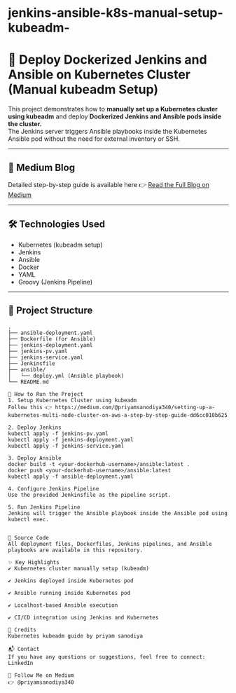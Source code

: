 # jenkins-ansible-k8s-manual-setup-kubeadm-
# 🚀 Deploy Dockerized Jenkins and Ansible on Kubernetes Cluster (Manual kubeadm Setup)

This project demonstrates how to **manually set up a Kubernetes cluster using kubeadm** and deploy **Dockerized Jenkins and Ansible pods inside the cluster.**  
The Jenkins server triggers Ansible playbooks inside the Kubernetes Ansible pod without the need for external inventory or SSH.

---

## 📖 Medium Blog  
Detailed step-by-step guide is available here 👉 [Read the Full Blog on Medium](https://medium.com/@priyamsanodiya340/deploy-dockerized-jenkins-and-ansible-on-kubernetes-cluster-manual-kubeadm-setup-fec7187e4a66)

---

## 🛠️ Technologies Used
- Kubernetes (kubeadm setup)
- Jenkins
- Ansible
- Docker
- YAML
- Groovy (Jenkins Pipeline)

---

## 📂 Project Structure

```text
.
├── ansible-deployment.yaml
├── Dockerfile (for Ansible)
├── jenkins-deployment.yaml
├── jenkins-pv.yaml
├── jenkins-service.yaml
├── Jenkinsfile
├── ansible/
│   └── deploy.yml (Ansible playbook)
└── README.md

🚀 How to Run the Project
1. Setup Kubernetes Cluster using kubeadm
Follow this 👉 https://medium.com/@priyamsanodiya340/setting-up-a-kubernetes-multi-node-cluster-on-aws-a-step-by-step-guide-dd6cc010b625

2. Deploy Jenkins
kubectl apply -f jenkins-pv.yaml
kubectl apply -f jenkins-deployment.yaml
kubectl apply -f jenkins-service.yaml

3. Deploy Ansible
docker build -t <your-dockerhub-username>/ansible:latest .
docker push <your-dockerhub-username>/ansible:latest
kubectl apply -f ansible-deployment.yaml

4. Configure Jenkins Pipeline
Use the provided Jenkinsfile as the pipeline script.

5. Run Jenkins Pipeline
Jenkins will trigger the Ansible playbook inside the Ansible pod using kubectl exec.


📂 Source Code
All deployment files, Dockerfiles, Jenkins pipelines, and Ansible playbooks are available in this repository.

✨ Key Highlights
✔️ Kubernetes cluster manually setup (kubeadm)

✔️ Jenkins deployed inside Kubernetes pod

✔️ Ansible running inside Kubernetes pod

✔️ Localhost-based Ansible execution

✔️ CI/CD integration using Jenkins and Kubernetes

🙏 Credits
Kubernetes kubeadm guide by priyam sanodiya

📬 Contact
If you have any questions or suggestions, feel free to connect:
LinkedIn 

📢 Follow Me on Medium
👉 @priyamsanodiya340

